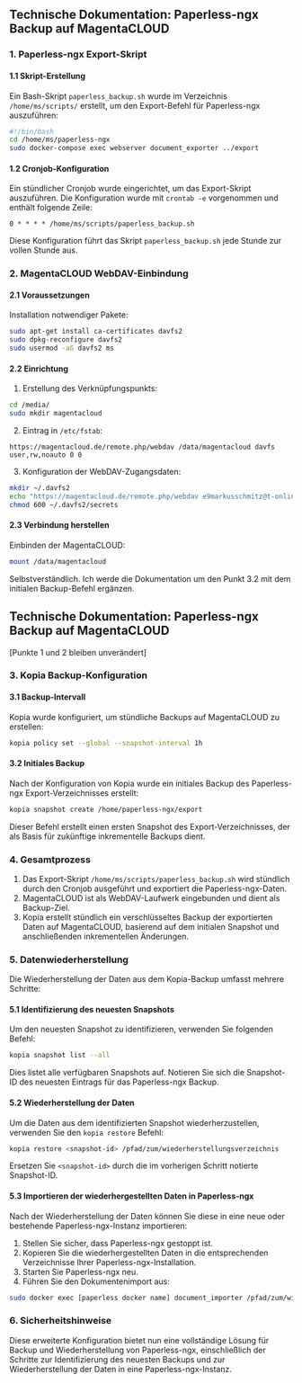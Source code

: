## Technische Dokumentation: Paperless-ngx Backup auf MagentaCLOUD

### 1. Paperless-ngx Export-Skript

#### 1.1 Skript-Erstellung

Ein Bash-Skript `paperless_backup.sh` wurde im Verzeichnis `/home/ms/scripts/` erstellt, um den Export-Befehl für Paperless-ngx auszuführen:

```bash
#!/bin/bash
cd /home/ms/paperless-ngx
sudo docker-compose exec webserver document_exporter ../export
```

#### 1.2 Cronjob-Konfiguration

Ein stündlicher Cronjob wurde eingerichtet, um das Export-Skript auszuführen. Die Konfiguration wurde mit `crontab -e` vorgenommen und enthält folgende Zeile:

```
0 * * * * /home/ms/scripts/paperless_backup.sh
```

Diese Konfiguration führt das Skript `paperless_backup.sh` jede Stunde zur vollen Stunde aus.

### 2. MagentaCLOUD WebDAV-Einbindung

#### 2.1 Voraussetzungen

Installation notwendiger Pakete:

```bash
sudo apt-get install ca-certificates davfs2
sudo dpkg-reconfigure davfs2
sudo usermod -aG davfs2 ms
```

#### 2.2 Einrichtung

1. Erstellung des Verknüpfungspunkts:

```bash
cd /media/
sudo mkdir magentacloud
```

2. Eintrag in `/etc/fstab`:

```
https://magentacloud.de/remote.php/webdav /data/magentacloud davfs user,rw,noauto 0 0
```

3. Konfiguration der WebDAV-Zugangsdaten:

```bash
mkdir ~/.davfs2
echo "https://magentacloud.de/remote.php/webdav e9markusschmitz@t-online.de [Magenta-Cloud EINMALPASSWORT]" >> ~/.davfs2/secrets
chmod 600 ~/.davfs2/secrets
```

#### 2.3 Verbindung herstellen

Einbinden der MagentaCLOUD:

```bash
mount /data/magentacloud
```

Selbstverständlich. Ich werde die Dokumentation um den Punkt 3.2 mit dem initialen Backup-Befehl ergänzen.

## Technische Dokumentation: Paperless-ngx Backup auf MagentaCLOUD

[Punkte 1 und 2 bleiben unverändert]

### 3. Kopia Backup-Konfiguration

#### 3.1 Backup-Intervall

Kopia wurde konfiguriert, um stündliche Backups auf MagentaCLOUD zu erstellen:

```bash
kopia policy set --global --snapshot-interval 1h
```

#### 3.2 Initiales Backup

Nach der Konfiguration von Kopia wurde ein initiales Backup des Paperless-ngx Export-Verzeichnisses erstellt:

```bash
kopia snapshot create /home/paperless-ngx/export
```

Dieser Befehl erstellt einen ersten Snapshot des Export-Verzeichnisses, der als Basis für zukünftige inkrementelle Backups dient.

### 4. Gesamtprozess

1. Das Export-Skript `/home/ms/scripts/paperless_backup.sh` wird stündlich durch den Cronjob ausgeführt und exportiert die Paperless-ngx-Daten.
2. MagentaCLOUD ist als WebDAV-Laufwerk eingebunden und dient als Backup-Ziel.
3. Kopia erstellt stündlich ein verschlüsseltes Backup der exportierten Daten auf MagentaCLOUD, basierend auf dem initialen Snapshot und anschließenden inkrementellen Änderungen.

### 5. Datenwiederherstellung

Die Wiederherstellung der Daten aus dem Kopia-Backup umfasst mehrere Schritte:

#### 5.1 Identifizierung des neuesten Snapshots

Um den neuesten Snapshot zu identifizieren, verwenden Sie folgenden Befehl:

```bash
kopia snapshot list --all
```

Dies listet alle verfügbaren Snapshots auf. Notieren Sie sich die Snapshot-ID des neuesten Eintrags für das Paperless-ngx Backup.

#### 5.2 Wiederherstellung der Daten

Um die Daten aus dem identifizierten Snapshot wiederherzustellen, verwenden Sie den `kopia restore` Befehl:

```bash
kopia restore <snapshot-id> /pfad/zum/wiederherstellungsverzeichnis
```

Ersetzen Sie `<snapshot-id>` durch die im vorherigen Schritt notierte Snapshot-ID.

#### 5.3 Importieren der wiederhergestellten Daten in Paperless-ngx

Nach der Wiederherstellung der Daten können Sie diese in eine neue oder bestehende Paperless-ngx-Instanz importieren:

1. Stellen Sie sicher, dass Paperless-ngx gestoppt ist.
2. Kopieren Sie die wiederhergestellten Daten in die entsprechenden Verzeichnisse Ihrer Paperless-ngx-Installation.
3. Starten Sie Paperless-ngx neu.
4. Führen Sie den Dokumentenimport aus:

```bash
sudo docker exec [paperless docker name] document_importer /pfad/zum/wiederherstellungsverzeichnis
```

### 6. Sicherheitshinweise

Diese erweiterte Konfiguration bietet nun eine vollständige Lösung für Backup und Wiederherstellung von Paperless-ngx, einschließlich der Schritte zur Identifizierung des neuesten Backups und zur Wiederherstellung der Daten in eine Paperless-ngx-Instanz.

